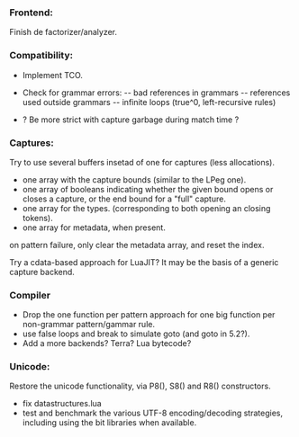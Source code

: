 ### Frontend:

Finish de factorizer/analyzer.

### Compatibility:

- Implement TCO.

- Check for grammar errors:
-- bad references in grammars
-- references used outside grammars
-- infinite loops (true^0, left-recursive rules)

- ? Be more strict with capture garbage during match time ?

### Captures:

Try to use several buffers insetad of one for captures (less allocations).

- one array with the capture bounds (similar to the LPeg one). 
- one array of booleans indicating whether the given bound opens or closes a capture, or the end bound for a "full" capture.
- one array for the types. (corresponding to both opening an closing tokens).
- one array for metadata, when present.

on pattern failure, only clear the metadata array, and reset the index.

Try a cdata-based approach for LuaJIT? It may be the basis of a generic capture backend.

### Compiler

- Drop the one function per pattern approach for one big function per non-grammar pattern/gammar rule.
- use false loops and break to simulate goto (and goto in 5.2?).
- Add a more backends? Terra? Lua bytecode?

### Unicode:

Restore the unicode functionality, via P8(), S8() and R8() constructors.

- fix datastructures.lua
- test and benchmark the various UTF-8 encoding/decoding strategies, including using the bit libraries when available.